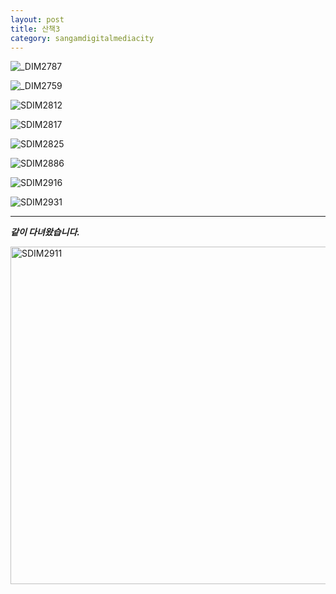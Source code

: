 ```yaml
---
layout: post
title: 산책3
category: sangamdigitalmediacity
---
```

![_DIM2787](https://user-images.githubusercontent.com/81041256/112757596-62295e00-9025-11eb-9230-030a4c5bfa7c.jpg)

![_DIM2759](https://user-images.githubusercontent.com/81041256/112757606-69506c00-9025-11eb-94d3-84d377acdfe2.jpg)

![SDIM2812](https://user-images.githubusercontent.com/81041256/112757611-6ce3f300-9025-11eb-864d-9b1e83c6f232.jpg)

![SDIM2817](https://user-images.githubusercontent.com/81041256/112758506-bf271300-9029-11eb-8f0c-441bba9091e5.jpg)

![SDIM2825](https://user-images.githubusercontent.com/81041256/112757954-d284af00-9026-11eb-9a5a-08bd9e0b2036.jpg)

![SDIM2886](https://user-images.githubusercontent.com/81041256/112757676-c3e9c800-9025-11eb-8bb2-a93b223f8fb6.jpg)

![SDIM2916](https://user-images.githubusercontent.com/81041256/112757678-c77d4f00-9025-11eb-9288-549841521fda.jpg)

![SDIM2931](https://user-images.githubusercontent.com/81041256/112757681-c9dfa900-9025-11eb-8423-51854bff7c6e.jpg)

***

***같이 다녀왔습니다.***

<img width="540px" alt="SDIM2911" src="https://user-images.githubusercontent.com/81041256/112757700-dc59e280-9025-11eb-818c-d89ec53d2756.jpg">
